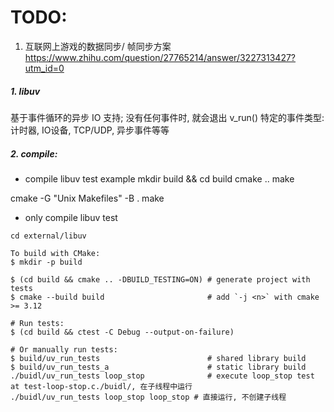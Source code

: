 # TODO:
1. 互联网上游戏的数据同步/ 帧同步方案
https://www.zhihu.com/question/27765214/answer/3227313427?utm_id=0


##### 1. libuv
基于事件循环的异步 IO 支持;
没有任何事件时, 就会退出 v_run()
特定的事件类型:计时器, IO设备, TCP/UDP, 异步事件等等


##### 2. compile:
- compile libuv test example
mkdir build && cd build
cmake ..
make

cmake -G "Unix Makefiles" -B .
make


- only compile libuv test
```shell
cd external/libuv

To build with CMake:
$ mkdir -p build

$ (cd build && cmake .. -DBUILD_TESTING=ON) # generate project with tests
$ cmake --build build                       # add `-j <n>` with cmake >= 3.12

# Run tests:
$ (cd build && ctest -C Debug --output-on-failure)

# Or manually run tests:
$ build/uv_run_tests                        # shared library build
$ build/uv_run_tests_a                      # static library build
./buidl/uv_run_tests loop_stop              # execute loop_stop test at test-loop-stop.c./buidl/, 在子线程中运行
./buidl/uv_run_tests loop_stop loop_stop # 直接运行, 不创建子线程